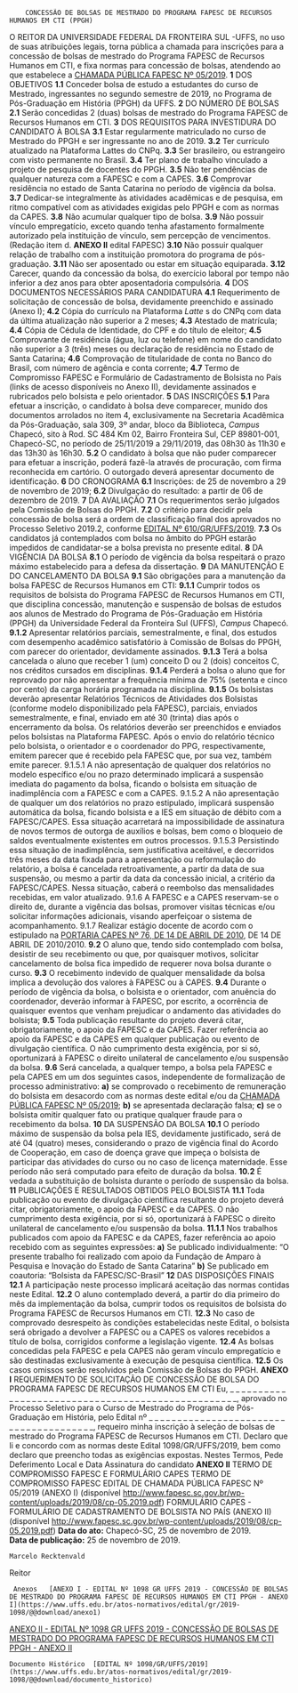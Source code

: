         CONCESSÃO DE BOLSAS DE MESTRADO DO PROGRAMA FAPESC DE RECURSOS HUMANOS EM CTI (PPGH)  

 O REITOR DA UNIVERSIDADE FEDERAL DA FRONTEIRA SUL -UFFS, no uso de suas atribuições legais, torna pública a chamada para inscrições para a concessão de bolsas de mestrado do Programa FAPESC de Recursos Humanos em CTI, e fixa normas para concessão de bolsas, atendendo ao que estabelece a [CHAMADA PÚBLICA FAPESC Nº 05/2019](http://www.fapesc.sc.gov.br/chamada-publica-no-052019-programa-fapesccapes-de-recursos-humanos-em-cti-bolsas-de-mestrado-2/).   **1**  DOS OBJETIVOS **1.1**  Conceder bolsa de estudo a estudantes do curso de Mestrado, ingressantes no segundo semestre de 2019, no Programa de Pós-Graduação em História (PPGH) da UFFS.   **2**  DO NÚMERO DE BOLSAS **2.1**  Serão concedidas 2 (duas) bolsas de mestrado do Programa FAPESC de Recursos Humanos em CTI.   **3**  DOS REQUISITOS PARA INVESTIDURA DO CANDIDATO À BOLSA **3.1**  Estar regularmente matriculado no curso de Mestrado do PPGH e ser ingressante no ano de 2019. **3.2**  Ter currículo atualizado na Plataforma Lattes do CNPq. **3.3**  Ser brasileiro, ou estrangeiro com visto permanente no Brasil. **3.4**  Ter plano de trabalho vinculado a projeto de pesquisa de docentes do PPGH. **3.5**  Não ter pendências de qualquer natureza com a FAPESC e com a CAPES. **3.6**  Comprovar residência no estado de Santa Catarina no período de vigência da bolsa. **3.7**  Dedicar-se integralmente às atividades acadêmicas e de pesquisa, em ritmo compatível com as atividades exigidas pelo PPGH e com as normas da CAPES. **3.8**  Não acumular qualquer tipo de bolsa. **3.9**  Não possuir vínculo empregatício, exceto quando tenha afastamento formalmente autorizado pela instituição de vínculo, sem percepção de vencimentos. (Redação item d. **ANEXO II**  edital FAPESC) **3.10**  Não possuir qualquer relação de trabalho com a instituição promotora do programa de pós-graduação. **3.11**  Não ser aposentado ou estar em situação equiparada. **3.12**  Carecer, quando da concessão da bolsa, do exercício laboral por tempo não inferior a dez anos para obter aposentadoria compulsória.   **4**  DOS DOCUMENTOS NECESSÁRIOS PARA CANDIDATURA **4.1**  Requerimento de solicitação de concessão de bolsa, devidamente preenchido e assinado (Anexo I); **4.2**  Cópia do currículo na Plataforma *Latte* s do CNPq com data da última atualização não superior a 2 meses; **4.3**  Atestado de matrícula; **4.4**  Cópia de Cédula de Identidade, do CPF e do título de eleitor; **4.5**  Comprovante de residência (água, luz ou telefone) em nome do candidato não superior a 3 (três) meses ou declaração de residência no Estado de Santa Catarina; **4.6**  Comprovação de titularidade de conta no Banco do Brasil, com número de agência e conta corrente; **4.7**  Termo de Compromisso FAPESC e Formulário de Cadastramento de Bolsista no País (links de acesso disponíveis no Anexo II), devidamente assinados e rubricados pelo bolsista e pelo orientador.   **5**  DAS INSCRIÇÕES **5.1**  Para efetuar a inscrição, o candidato à bolsa deve comparecer, munido dos documentos arrolados no item 4, exclusivamente na Secretaria Acadêmica da Pós-Graduação, sala 309, 3º andar, bloco da Biblioteca, *Campus*  Chapecó, sito à Rod. SC 484 Km 02, Bairro Fronteira Sul, CEP 89801-001, Chapecó-SC, no período de 25/11/2019 a 29/11/2019, das 08h30 às 11h30 e das 13h30 às 16h30. **5.2**  O candidato à bolsa que não puder comparecer para efetuar a inscrição, poderá fazê-la através de procuração, com firma reconhecida em cartório. O outorgado deverá apresentar documento de identificação.   **6**  DO CRONOGRAMA **6.1**  Inscrições: de 25 de novembro a 29 de novembro de 2019; **6.2**  Divulgação do resultado: a partir de 06 de dezembro de 2019.   **7**  DA AVALIAÇÃO **7.1**  Os requerimentos serão julgados pela Comissão de Bolsas do PPGH. **7.2**  O critério para decidir pela concessão de bolsa será a ordem de classificação final dos aprovados no Processo Seletivo 2019.2, conforme [EDITAL Nº 610/GR/UFFS/2019](https://www.uffs.edu.br/atos-normativos/edital/gr/2019-0610). **7.3**  Os candidatos já contemplados com bolsa no âmbito do PPGH estarão impedidos de candidatar-se a bolsa prevista no presente edital.   **8**  DA VIGÊNCIA DA BOLSA **8.1**  O período de vigência da bolsa respeitará o prazo máximo estabelecido para a defesa da dissertação.   **9**  DA MANUTENÇÃO E DO CANCELAMENTO DA BOLSA **9.1**  São obrigações para a manutenção da bolsa FAPESC de Recursos Humanos em CTI: **9.1.1**  Cumprir todos os requisitos de bolsista do Programa FAPESC de Recursos Humanos em CTI, que disciplina concessão, manutenção e suspensão de bolsas de estudos aos alunos de Mestrado do Programa de Pós-Graduação em História (PPGH) da Universidade Federal da Fronteira Sul (UFFS), *Campus*  Chapecó. **9.1.2**  Apresentar relatórios parciais, semestralmente, e final, dos estudos com desempenho acadêmico satisfatório à Comissão de Bolsas do PPGH, com parecer do orientador, devidamente assinados. **9.1.3**  Terá a bolsa cancelada o aluno que receber 1 (um) conceito D ou 2 (dois) conceitos C, nos créditos cursados em disciplinas. **9.1.4**  Perderá a bolsa o aluno que for reprovado por não apresentar a frequência mínima de 75% (setenta e cinco por cento) da carga horária programada na disciplina. **9.1.5**  Os bolsistas deverão apresentar Relatórios Técnicos de Atividades dos Bolsistas (conforme modelo disponibilizado pela FAPESC), parciais, enviados semestralmente, e final, enviado em até 30 (trinta) dias após o encerramento da bolsa. Os relatórios deverão ser preenchidos e enviados pelos bolsistas na Plataforma FAPESC. Após o envio do relatório técnico pelo bolsista, o orientador e o coordenador do PPG, respectivamente, emitem parecer que é recebido pela FAPESC que, por sua vez, também emite parecer. 9.1.5.1 A não apresentação de qualquer dos relatórios no modelo específico e/ou no prazo determinado implicará a suspensão imediata do pagamento da bolsa, ficando o bolsista em situação de inadimplência com a FAPESC e com a CAPES. 9.1.5.2 A não apresentação de qualquer um dos relatórios no prazo estipulado, implicará suspensão automática da bolsa, ficando bolsista e a IES em situação de débito com a FAPESC/CAPES. Essa situação acarretará na impossibilidade de assinatura de novos termos de outorga de auxílios e bolsas, bem como o bloqueio de saldos eventualmente existentes em outros processos. 9.1.5.3 Persistindo essa situação de inadimplência, sem justificativa aceitável, e decorridos três meses da data fixada para a apresentação ou reformulação do relatório, a bolsa é cancelada retroativamente, a partir da data de sua suspensão, ou mesmo a partir da data da concessão inicial, a critério da FAPESC/CAPES. Nessa situação, caberá o reembolso das mensalidades recebidas, em valor atualizado. 9.1.6 A FAPESC e a CAPES reservam-se o direito de, durante a vigência das bolsas, promover visitas técnicas e/ou solicitar informações adicionais, visando aperfeiçoar o sistema de acompanhamento. 9.1.7 Realizar estágio docente de acordo com o estipulado na [PORTARIA CAPES Nº 76, DE 14 DE ABRIL DE 2010](https://www.capes.gov.br/images/stories/download/legislacao/Portaria_076_RegulamentoDS.pdf), DE 14 DE ABRIL DE 2010/2010. **9.2**  O aluno que, tendo sido contemplado com bolsa, desistir de seu recebimento ou que, por quaisquer motivos, solicitar cancelamento de bolsa fica impedido de requerer nova bolsa durante o curso. **9.3**  O recebimento indevido de qualquer mensalidade da bolsa implica a devolução dos valores à FAPESC ou à CAPES. **9.4**  Durante o período de vigência da bolsa, o bolsista e o orientador, com anuência do coordenador, deverão informar à FAPESC, por escrito, a ocorrência de quaisquer eventos que venham prejudicar o andamento das atividades do bolsista; **9.5**  Toda publicação resultante do projeto deverá citar, obrigatoriamente, o apoio da FAPESC e da CAPES. Fazer referência ao apoio da FAPESC e da CAPES em qualquer publicação ou evento de divulgação científica. O não cumprimento desta exigência, por si só, oportunizará à FAPESC o direito unilateral de cancelamento e/ou suspensão da bolsa. **9.6**  Será cancelada, a qualquer tempo, a bolsa pela FAPESC e pela CAPES em um dos seguintes casos, independente de formalização de processo administrativo: **a)**  se comprovado o recebimento de remuneração do bolsista em desacordo com as normas deste edital e/ou da [CHAMADA PÚBLICA FAPESC Nº 05/2019](http://www.fapesc.sc.gov.br/chamada-publica-no-052019-programa-fapesccapes-de-recursos-humanos-em-cti-bolsas-de-mestrado-2/); **b)**  se apresentada declaração falsa; **c)**  se o bolsista omitir qualquer fato ou pratique qualquer fraude para o recebimento da bolsa.   **10**  DA SUSPENSÃO DA BOLSA **10.1**  O período máximo de suspensão da bolsa pela IES, devidamente justificado, será de até 04 (quatro) meses, considerando o prazo de vigência final do Acordo de Cooperação, em caso de doença grave que impeça o bolsista de participar das atividades do curso ou no caso de licença maternidade. Esse período não será computado para efeito de duração da bolsa. **10.2**  É vedada a substituição de bolsista durante o período de suspensão da bolsa.   **11**  PUBLICAÇÕES E RESULTADOS OBTIDOS PELO BOLSISTA **11.1**  Toda publicação ou evento de divulgação científica resultante do projeto deverá citar, obrigatoriamente, o apoio da FAPESC e da CAPES. O não cumprimento desta exigência, por si só, oportunizará à FAPESC o direito unilateral de cancelamento e/ou suspensão da bolsa. **11.1.1**  Nos trabalhos publicados com apoio da FAPESC e da CAPES, fazer referência ao apoio recebido com as seguintes expressões: **a)**  Se publicado individualmente: “O presente trabalho foi realizado com apoio da Fundação de Amparo à Pesquisa e Inovação do Estado de Santa Catarina” **b)**  Se publicado em coautoria: “Bolsista da FAPESC/SC-Brasil”   **12**  DAS DISPOSIÇÕES FINAIS **12.1**  A participação neste processo implicará aceitação das normas contidas neste Edital. **12.2**  O aluno contemplado deverá, a partir do dia primeiro do mês da implementação da bolsa, cumprir todos os requisitos de bolsista do Programa FAPESC de Recursos Humanos em CTI. **12.3**  No caso de comprovado desrespeito às condições estabelecidas neste Edital, o bolsista será obrigado a devolver a FAPESC ou a CAPES os valores recebidos a título de bolsa, corrigidos conforme a legislação vigente. **12.4**  As bolsas concedidas pela FAPESC e pela CAPES não geram vínculo empregatício e são destinadas exclusivamente à execução de pesquisa científica. **12.5**  Os casos omissos serão resolvidos pela Comissão de Bolsas do PPGH.   **ANEXO I**  REQUERIMENTO DE SOLICITAÇÃO DE CONCESSÃO DE BOLSA DO PROGRAMA FAPESC DE RECURSOS HUMANOS EM CTI  Eu, \_ \_ \_ \_ \_ \_ \_ \_ \_ \_ \_ \_ \_ \_ \_ \_ \_ \_ \_ \_ \_ \_ \_ \_ \_ \_ \_ \_ \_ \_ \_ \_ \_ \_ \_ \_ \_ \_ \_ \_ \_ \_ \_ \_ \_ \_ \_ \_ \_ \_, aprovado no Processo Seletivo para o Curso de Mestrado do Programa de Pós-Graduação em História, pelo Edital nº \_ \_ \_ \_ \_ \_ \_ \_ \_ \_ \_ \_ \_ \_ \_ \_ \_ \_ \_ \_ \_ \_ \_ \_ \_ \_ \_ \_ \_ \_ \_ \_ \_ \_ \_ \_ \_ \_ \_, requeiro minha inscrição à seleção de bolsas de mestrado do Programa FAPESC de Recursos Humanos em CTI. Declaro que li e concordo com as normas deste Edital 1098/GR/UFFS/2019, bem como declaro que preencho todas as exigências expostas.   Nestes Termos, Pede Deferimento   Local e Data   Assinatura do candidato **ANEXO II**  TERMO DE COMPROMISSO FAPESC E FORMULÁRIO CAPES   TERMO DE COMPROMISSO FAPESC EDITAL DE CHAMADA PÚBLICA FAPESC Nº 05/2019 (ANEXO I) (disponível <http://www.fapesc.sc.gov.br/wp-content/uploads/2019/08/cp-05.2019.pdf>)   FORMULÁRIO CAPES - FORMULÁRIO DE CADASTRAMENTO DE BOLSISTA NO PAÍS (ANEXO II) (disponível <http://www.fapesc.sc.gov.br/wp-content/uploads/2019/08/cp-05.2019.pdf>)    **Data do ato:** Chapecó-SC, 25 de novembro de 2019.   
 **Data de publicação:**  25 de novembro de 2019. 

    Marcelo Recktenvald   
 Reitor 

     Anexos   [ANEXO I - EDITAL Nº 1098 GR UFFS 2019 - CONCESSÃO DE BOLSAS DE MESTRADO DO PROGRAMA FAPESC DE RECURSOS HUMANOS EM CTI PPGH - ANEXO I](https://www.uffs.edu.br/atos-normativos/edital/gr/2019-1098/@@download/anexo1)  

   [ANEXO II - EDITAL Nº 1098 GR UFFS 2019 - CONCESSÃO DE BOLSAS DE MESTRADO DO PROGRAMA FAPESC DE RECURSOS HUMANOS EM CTI PPGH - ANEXO II](https://www.uffs.edu.br/atos-normativos/edital/gr/2019-1098/@@download/anexo2)  

    Documento Histórico  [EDITAL Nº 1098/GR/UFFS/2019](https://www.uffs.edu.br/atos-normativos/edital/gr/2019-1098/@@download/documento_historico)     
      
